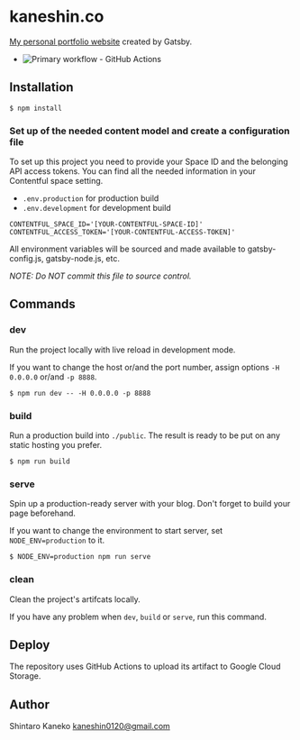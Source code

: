 # kaneshin.co

[My personal portfolio website](https://kaneshin.co) created by Gatsby.

- ![Primary workflow - GitHub Actions](https://github.com/kaneshin/kaneshin.co/workflows/Build%20and%20Deploy%20to%20GCS/badge.svg)

## Installation

```
$ npm install
```

### Set up of the needed content model and create a configuration file


To set up this project you need to provide your Space ID and the belonging API access tokens. You can find all the needed information in your Contentful space setting.

- `.env.production` for production build
- `.env.development` for development build

```
CONTENTFUL_SPACE_ID='[YOUR-CONTENTFUL-SPACE-ID]'
CONTENTFUL_ACCESS_TOKEN='[YOUR-CONTENTFUL-ACCESS-TOKEN]'
```

All environment variables will be sourced and made available to gatsby-config.js, gatsby-node.js, etc.

*NOTE: Do NOT commit this file to source control.*

## Commands

### dev

Run the project locally with live reload in development mode.

If you want to change the host or/and the port number, assign options `-H 0.0.0.0` or/and `-p 8888`.

```
$ npm run dev -- -H 0.0.0.0 -p 8888
```

### build

Run a production build into `./public`. The result is ready to be put on any static hosting you prefer.

```
$ npm run build
```

### serve

Spin up a production-ready server with your blog. Don't forget to build your page beforehand.

If you want to change the environment to start server, set `NODE_ENV=production` to it.

```
$ NODE_ENV=production npm run serve
```

### clean

Clean the project's artifcats locally.

If you have any problem when `dev`, `build` or `serve`, run this command.

## Deploy

The repository uses GitHub Actions to upload its artifact to Google Cloud Storage.

## Author

Shintaro Kaneko <kaneshin0120@gmail.com>
